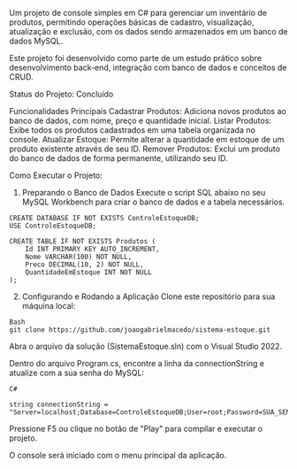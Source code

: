 Um projeto de console simples em C# para gerenciar um inventário de produtos, permitindo operações básicas de cadastro, visualização, atualização e exclusão, com os dados sendo armazenados em um banco de dados MySQL.

Este projeto foi desenvolvido como parte de um estudo prático sobre desenvolvimento back-end, integração com banco de dados e conceitos de CRUD.

Status do Projeto: Concluído

 Funcionalidades Principais
 Cadastrar Produtos: Adiciona novos produtos ao banco de dados, com nome, preço e quantidade inicial.
 Listar Produtos: Exibe todos os produtos cadastrados em uma tabela organizada no console.
 Atualizar Estoque: Permite alterar a quantidade em estoque de um produto existente através de seu ID.
 Remover Produtos: Exclui um produto do banco de dados de forma permanente, utilizando seu ID.

Como Executar o Projeto:
1. Preparando o Banco de Dados
Execute o script SQL abaixo no seu MySQL Workbench para criar o banco de dados e a tabela necessários.
```
CREATE DATABASE IF NOT EXISTS ControleEstoqueDB;
USE ControleEstoqueDB;

CREATE TABLE IF NOT EXISTS Produtos (
    Id INT PRIMARY KEY AUTO_INCREMENT,
    Nome VARCHAR(100) NOT NULL,
    Preco DECIMAL(10, 2) NOT NULL,
    QuantidadeEmEstoque INT NOT NULL
);
````
2. Configurando e Rodando a Aplicação
Clone este repositório para sua máquina local:

````
Bash
git clone https://github.com/joaogabrielmacedo/sistema-estoque.git
````
Abra o arquivo da solução (SistemaEstoque.sln) com o Visual Studio 2022.

Dentro do arquivo Program.cs, encontre a linha da connectionString e atualize com a sua senha do MySQL:

```
C#

string connectionString = "Server=localhost;Database=ControleEstoqueDB;User=root;Password=SUA_SENHA_AQUI;";
```
Pressione F5 ou clique no botão de "Play" para compilar e executar o projeto.

O console será iniciado com o menu principal da aplicação.
